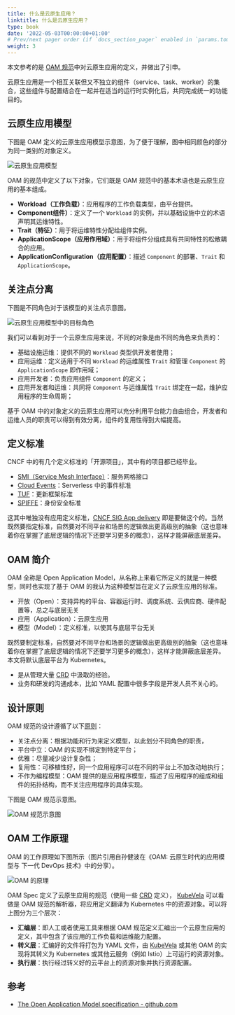 ```yaml
---
title: 什么是云原生应用？
linktitle: 什么是云原生应用？
type: book
date: '2022-05-03T00:00:00+01:00'
# Prev/next pager order (if `docs_section_pager` enabled in `params.toml`)
weight: 3
---
```


本文参考的是 [OAM 规范](https://github.com/oam-dev/spec)中对云原生应用的定义，并做出了引申。

云原生应用是一个相互关联但又不独立的组件（service、task、worker）的集合，这些组件与配置结合在一起并在适当的运行时实例化后，共同完成统一的功能目的。

## 云原生应用模型

下图是 OAM 定义的云原生应用模型示意图，为了便于理解，图中相同颜色的部分为同一类别的对象定义。

![云原生应用模型](https://jimmysong.io/kubernetes-handbook/images/cloud-native-app-model.png "云原生应用模型")

OAM 的规范中定义了以下对象，它们既是 OAM 规范中的基本术语也是云原生应用的基本组成。

- **Workload（工作负载）**：应用程序的工作负载类型，由平台提供。
- **Component组件）**：定义了一个 `Workload` 的实例，并以基础设施中立的术语声明其运维特性。
- **Trait（特征）**：用于将运维特性分配给组件实例。
- **ApplicationScope（应用作用域）**：用于将组件分组成具有共同特性的松散耦合的应用。
- **ApplicationConfiguration（应用配置）**：描述 `Component` 的部署、`Trait` 和 `ApplicationScope`。

## 关注点分离

下图是不同角色对于该模型的关注点示意图。

![云原生应用模型中的目标角色](https://jimmysong.io/kubernetes-handbook/images/roles.png "云原生应用模型中的目标角色")

我们可以看到对于一个云原生应用来说，不同的对象是由不同的角色来负责的：

- 基础设施运维：提供不同的 `Workload` 类型供开发者使用；
- 应用运维：定义适用于不同 `Workload` 的运维属性 `Trait` 和管理 `Component` 的 `ApplicationScope` 即作用域；
- 应用开发者：负责应用组件 `Component` 的定义；
- 应用开发者和运维：共同将 `Component` 与运维属性 `Trait` 绑定在一起，维护应用程序的生命周期；

基于 OAM 中的对象定义的云原生应用可以充分利用平台能力自由组合，开发者和运维人员的职责可以得到有效分离，组件的复用性得到大幅提高。

## 定义标准

CNCF 中的有几个定义标准的「开源项目」，其中有的项目都已经毕业。

- [SMI（Service Mesh Interface）](https://github.com/servicemeshinterface/smi-spec)：服务网格接口
- [Cloud Events](https://github.com/cloudevents/spec)：Serverless 中的事件标准
- [TUF](https://github.com/theupdateframework/specification)：更新框架标准
- [SPIFFE](https://github.com/spiffe/spiffe)：身份安全标准

这其中唯独没有应用定义标准，[CNCF SIG App delivery](https://github.com/cncf/sig-app-delivery) 即是要做这个的。当然既然要指定标准，自然要对不同平台和场景的逻辑做出更高级别的抽象（这也意味着你在掌握了底层逻辑的情况下还要学习更多的概念），这样才能屏蔽底层差异。

## OAM 简介

OAM 全称是 Open Application Model，从名称上来看它所定义的就是一种模型，同时也实现了基于 OAM 的我认为这种模型旨在定义了云原生应用的标准。

- 开放（Open）：支持异构的平台、容器运行时、调度系统、云供应商、硬件配置等，总之与底层无关
- 应用（Application）：云原生应用
- 模型（Model）：定义标准，以使其与底层平台无关

既然要制定标准，自然要对不同平台和场景的逻辑做出更高级别的抽象（这也意味着你在掌握了底层逻辑的情况下还要学习更多的概念），这样才能屏蔽底层差异。本文将默认底层平台为 Kubernetes。

- 是从管理大量 [CRD](https://jimmysong.io/kubernetes-handbook/GLOSSARY.html#crd) 中汲取的经验。
- 业务和研发的沟通成本，比如 YAML 配置中很多字段是开发人员不关心的。

## 设计原则

OAM 规范的设计遵循了以下[原则](https://github.com/oam-dev/spec/blob/master/9.design_principles.md)：

- 关注点分离：根据功能和行为来定义模型，以此划分不同角色的职责，
- 平台中立：OAM 的实现不绑定到特定平台；
- 优雅：尽量减少设计复杂性；
- 复用性：可移植性好，同一个应用程序可以在不同的平台上不加改动地执行；
- 不作为编程模型：OAM 提供的是应用程序模型，描述了应用程序的组成和组件的拓扑结构，而不关注应用程序的具体实现。

下图是 OAM 规范示意图。

![OAM 规范示意图](https://jimmysong.io/kubernetes-handbook/images/oam-spec.png "OAM 规范示意图")

## OAM 工作原理

OAM 的工作原理如下图所示（图片引用自孙健波在《OAM: 云原生时代的应用模型与 下一代 DevOps 技术》中的分享）。

![OAM 的原理](https://jimmysong.io/kubernetes-handbook/images/oam-principle.jpg "OAM 的原理")

OAM Spec 定义了云原生应用的规范（使用一些 [CRD](https://jimmysong.io/kubernetes-handbook/GLOSSARY.html#crd) 定义）， [KubeVela](https://kubevela.io/) 可以看做是 OAM 规范的解析器，将应用定义翻译为 Kubernetes 中的资源对象。可以将上图分为三个层次：

- **汇编层**：即人工或者使用工具来根据 OAM 规范定义汇编出一个云原生应用的定义，其中包含了该应用的工作负载和运维能力配置。
- **转义层**：汇编好的文件将打包为 YAML 文件，由 [KubeVela](https://kubevela.io/) 或其他 OAM 的实现将其转义为 Kubernetes 或其他云服务（例如 Istio）上可运行的资源对象。
- **执行层**：执行经过转义好的云平台上的资源对象并执行资源配置。

## 参考

- [The Open Application Model specification - github.com](https://github.com/oam-dev/spec)